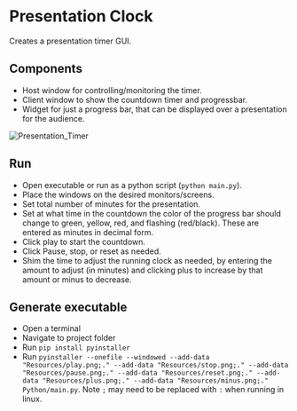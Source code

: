 # Presentation Clock

Creates a presentation timer GUI. 

## Components

* Host window for controlling/monitoring the timer. 
* Client window to show the countdown timer and progressbar. 
* Widget for just a progress bar, that can be displayed over a presentation for the audience. 

![Presentation_Timer](https://user-images.githubusercontent.com/8659479/205778720-cb85a346-42f1-469b-be0a-6ee92fadffad.png)

## Run

* Open executable or run as a python script (`python main.py`).
* Place the windows on the desired monitors/screens. 
* Set total number of minutes for the presentation.
* Set at what time in the countdown the color of the progress bar should change to green, yellow, red, and flashing (red/black). These are entered as minutes in decimal form.
* Click play to start the countdown. 
* Click Pause, stop, or reset as needed. 
* Shim the time to adjust the running clock as needed, by entering the amount to adjust (in minutes) and clicking plus to increase by that amount or minus to decrease. 

## Generate executable

* Open a terminal
* Navigate to project folder
* Run `pip install pyinstaller`
* Run `pyinstaller --onefile --windowed --add-data "Resources/play.png;." --add-data "Resources/stop.png;." --add-data "Resources/pause.png;." --add-data "Resources/reset.png;." --add-data "Resources/plus.png;." --add-data "Resources/minus.png;." Python/main.py`. Note `;` may need to be replaced with `:` when running in linux. 
